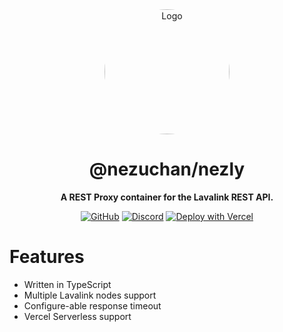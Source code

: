 <div align="center">

<img src="https://i.kagchi.my.id/nezuko.png" alt="Logo" width="200px" height="200px" style="border-radius:50%"/>

# @nezuchan/nezly

**A REST Proxy container for the Lavalink REST API.**

[![GitHub](https://img.shields.io/github/license/nezuchan/nezly)](https://github.com/nezuchan/nezly/blob/main/LICENSE)
[![Discord](https://discordapp.com/api/guilds/785715968608567297/embed.png)](https://nezu.my.id)
[![Deploy with Vercel](https://img.shields.io/badge/Vercel-Deploy-blue?style=flat&logo=vercel)](https://vercel.com/new/clone?repository-url=https://github.com/NezuChan/nezly)

</div>

# Features
- Written in TypeScript
- Multiple Lavalink nodes support
- Configure-able response timeout
- Vercel Serverless support